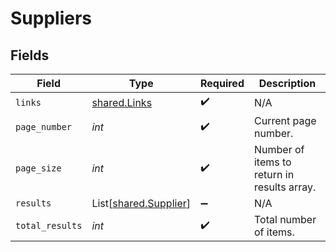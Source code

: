 # Suppliers


## Fields

| Field                                                    | Type                                                     | Required                                                 | Description                                              |
| -------------------------------------------------------- | -------------------------------------------------------- | -------------------------------------------------------- | -------------------------------------------------------- |
| `links`                                                  | [shared.Links](../../models/shared/links.md)             | :heavy_check_mark:                                       | N/A                                                      |
| `page_number`                                            | *int*                                                    | :heavy_check_mark:                                       | Current page number.                                     |
| `page_size`                                              | *int*                                                    | :heavy_check_mark:                                       | Number of items to return in results array.              |
| `results`                                                | List[[shared.Supplier](../../models/shared/supplier.md)] | :heavy_minus_sign:                                       | N/A                                                      |
| `total_results`                                          | *int*                                                    | :heavy_check_mark:                                       | Total number of items.                                   |